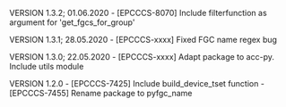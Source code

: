 VERSION 1.3.2; 01.06.2020
    - [EPCCCS-8070] Include filterfunction as argument for 'get_fgcs_for_group'
  
VERSION 1.3.1; 28.05.2020
    - [EPCCCS-xxxx] Fixed FGC name regex bug

VERSION 1.3.0; 22.05.2020
    - [EPCCCS-xxxx] Adapt package to acc-py. Include utils module
  
VERSION 1.2.0
    - [EPCCCS-7425] Include build_device_tset function
    - [EPCCCS-7455] Rename package to pyfgc_name

